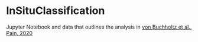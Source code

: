 # InSituClassification


Jupyter Notebook and data that outlines the analysis in [von Buchholtz et al., Pain, 2020](http://www.google.com)
